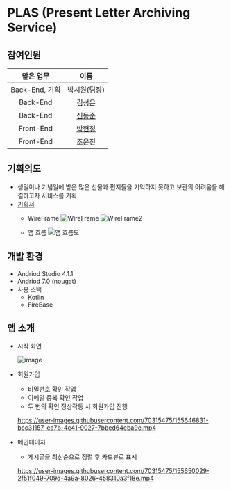 PLAS (Present Letter Archiving Service)
===================
## 참여인원
|맡은 업무|이름|
|:------:|:---:|
|Back-End, 기획|[박시원](https://github.com/tldnjs324)(팀장)|
|Back-End|[김성은](https://github.com/EUNA-319)|
|Back-End|[신동준](https://github.com/dongjun0128)|
|Front-End|[박현정](https://github.com/hyeonjeongs)|
|Front-End|[조윤진](https://github.com/cyjadela)|

## 기획의도
- 생일이나 기념일에 받은 많은 선물과 편지들을 기억하지 못하고 보관의 어려움을 해결하고자 서비스를 기획
- [기획서](https://github.com/tldnjs324/S2_Archiving/blob/master/Project%20Proposal/%EA%B8%B0%ED%9A%8D%EC%84%9C_s2archiving_0.2.pdf)
  - WireFrame
 ![WireFrame](https://user-images.githubusercontent.com/70315475/155646426-ae64e42e-ff9e-4b63-bf16-42dd93fbdf42.jpg)
 ![WireFrame2](https://user-images.githubusercontent.com/70315475/155646595-7be6599d-4669-4725-8afb-acc105377ef5.jpg)

  - 앱 흐름
  ![앱 흐름도](https://user-images.githubusercontent.com/70315475/155649432-c0f88bb5-8f93-4c21-8e65-92d7e0211258.jpg)


## 개발 환경
- Andriod Studio 4.1.1
- Andriod 7.0 (nougat)
- 사용 스택
  - Kotlin
  - FireBase

## 앱 소개
- 시작 화면

  ![image](https://user-images.githubusercontent.com/70315475/155643428-8faba328-cb43-4add-aaf4-73b2017d623e.png)

- 회원가입
  - 비밀번호 확인 작업
  - 이메일 중복 확인 작업
  - 두 번의 확인 정상작동 시 회원가입 진행
  
  https://user-images.githubusercontent.com/70315475/155646831-bcc31157-ea7b-4c41-9027-7bbed64eba9e.mp4
  
 - 메인페이지
    - 게시글을 최신순으로 정렬 후 카드뷰로 표시

    https://user-images.githubusercontent.com/70315475/155650029-2f51f049-709d-4a9a-8026-458310a3f18e.mp4






